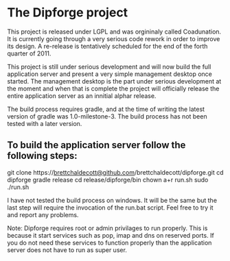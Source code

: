 The Dipforge project
====================

This project is released under LGPL and was orgininaly called Coadunation. It
is currently going through a very serious code rework in order to improve its
design. A re-release is tentatively scheduled for the end of the forth 
quarter of 2011.

This project is still under serious development and will now build the full
application server and present a very simple management desktop once started.
The management desktop is the part under serious development at the moment
and when that is complete the project will officially release the entire 
application server as an innitial alphar release.

The build process requires gradle, and at the time of writing the latest 
version of gradle was 1.0-milestone-3. The build process has not been tested
with a later version.

To build the application server follow the following steps:
----------------------------------------------------------

git clone https://brettchaldecott@github.com/brettchaldecott/dipforge.git
cd dipforge
gradle release
cd release/dipforge/bin
chown a+r run.sh
sudo ./run.sh

I have not tested the build process on windows. It will be the same but the
last step will require the invocation of the run.bat script. Feel free to try
it and report any problems.

Note: Dipforge requires root or admin privilages to run properly. This is 
because it start services such as pop, imap and dns on reserved ports. If you
do not need these services to function properly than the application server
does not have to run as super user.
